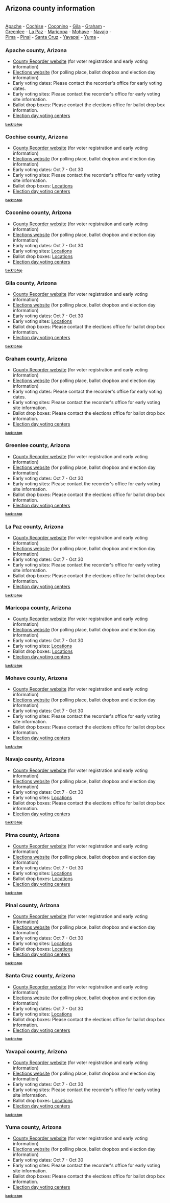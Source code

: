 ## Arizona county information

<br> [Apache](#apache-county-arizona) - [Cochise](#cochise-county-arizona) - [Coconino](#coconino-county-arizona) - [Gila](#gila-county-arizona) - [Graham](#graham-county-arizona) -<br> [Greenlee](#greenlee-county-arizona) - [La Paz](#la-paz-county-arizona) - [Maricopa](#maricopa-county-arizona) - [Mohave](#mohave-county-arizona) - [Navajo](#navajo-county-arizona) -<br> [Pima](#pima-county-arizona) - [Pinal](#pinal-county-arizona) - [Santa Cruz](#santa-cruz-county-arizona) - [Yavapai](#yavapai-county-arizona) - [Yuma](#yuma-county-arizona) -


### Apache county, Arizona

* [County Recorder website](https://www.apachecountyaz.gov/Recorder) (for voter registration and early voting information)
* [Elections website](https://www.apachecountyaz.gov/Elections) (for polling place, ballot dropbox and election day information)
* Early voting dates:  Please contact the recorder's office for early voting dates. 
* Early voting sites:  Please contact the recorder's office for early voting site information.
* Ballot drop boxes:  Please contact the elections office for ballot drop box information.
* [Election day voting centers]()


<sup><sub><b>[back to top](#arizona-county-information)</b></sub></sup>

### Cochise county, Arizona

* [County Recorder website](https://www.cochise.az.gov/recorder/home) (for voter registration and early voting information)
* [Elections website](https://www.cochise.az.gov/elections/home) (for polling place, ballot dropbox and election day information)
* Early voting dates:  Oct 7 - Oct 30 
* Early voting sites:  Please contact the recorder's office for early voting site information.
* Ballot drop boxes:  [Locations](https://www.cochise.az.gov/recorder/ballot-box-locations) 
* [Election day voting centers](https://www.cochise.az.gov/sites/default/files/elections/2020_17VCLocationsEnglish.pdf)


<sup><sub><b>[back to top](#arizona-county-information)</b></sub></sup>

### Coconino county, Arizona

* [County Recorder website](https://www.coconino.az.gov/195/Elections) (for voter registration and early voting information)
* [Elections website](https://www.coconino.az.gov/195/Elections) (for polling place, ballot dropbox and election day information)
* Early voting dates:  Oct 7 - Oct 30 
* Early voting sites:  [Locations](https://www.coconino.az.gov/DocumentCenter/View/37870/Early-Voting-Sites-2020-General?bidId=) 
* Ballot drop boxes:  [Locations](https://www.coconino.az.gov/DocumentCenter/View/37871/Coconino-County-Ballot-Drop-Box-Locations-2020-General?bidId=) 
* [Election day voting centers](https://www.coconino.az.gov/DocumentCenter/View/37948/Coconino-County-Polling-Places-11-03-20-General---FINAL)


<sup><sub><b>[back to top](#arizona-county-information)</b></sub></sup>

### Gila county, Arizona

* [County Recorder website](https://www.gilacountyaz.gov/government/recorder/) (for voter registration and early voting information)
* [Elections website](https://www.gilacountyaz.gov/government/elections/) (for polling place, ballot dropbox and election day information)
* Early voting dates:  Oct 7 - Oct 30 
* Early voting sites:  [Locations](https://www.gilacountyaz.gov/government/recorder/early_polling_sites.php) 
* Ballot drop boxes:  Please contact the elections office for ballot drop box information.
* [Election day voting centers](https://www.gilacountyaz.gov/government/elections/polling_place_locations.php)


<sup><sub><b>[back to top](#arizona-county-information)</b></sub></sup>

### Graham county, Arizona

* [County Recorder website](https://www.graham.az.gov/239/Recorder) (for voter registration and early voting information)
* [Elections website](https://www.graham.az.gov/476/Elections) (for polling place, ballot dropbox and election day information)
* Early voting dates:  Please contact the recorder's office for early voting dates. 
* Early voting sites:  Please contact the recorder's office for early voting site information.
* Ballot drop boxes:  Please contact the elections office for ballot drop box information.
* [Election day voting centers](https://www.graham.az.gov/502/Vote-Centers---Polling-Places)


<sup><sub><b>[back to top](#arizona-county-information)</b></sub></sup>

### Greenlee county, Arizona

* [County Recorder website](https://greenlee.az.gov/elected-officials/recorder/) (for voter registration and early voting information)
* [Elections website](https://greenlee.az.gov/departments/elections/) (for polling place, ballot dropbox and election day information)
* Early voting dates:  Oct 7 - Oct 30 
* Early voting sites:  Please contact the recorder's office for early voting site information.
* Ballot drop boxes:  Please contact the elections office for ballot drop box information.
* [Election day voting centers](https://greenlee.az.gov/pdf/Vote-Centers-Polling-Places-General.pdf)


<sup><sub><b>[back to top](#arizona-county-information)</b></sub></sup>

### La Paz county, Arizona

* [County Recorder website](http://www.co.la-paz.az.us/213/Recorder) (for voter registration and early voting information)
* [Elections website](http://www.co.la-paz.az.us/162/Elections) (for polling place, ballot dropbox and election day information)
* Early voting dates:  Oct 7 - Oct 30 
* Early voting sites:  Please contact the recorder's office for early voting site information.
* Ballot drop boxes:  Please contact the elections office for ballot drop box information.
* [Election day voting centers](http://www.co.la-paz.az.us/DocumentCenter/View/4174/La-Paz-County-Polling-Places-2020-PDF)


<sup><sub><b>[back to top](#arizona-county-information)</b></sub></sup>

### Maricopa county, Arizona

* [County Recorder website](https://recorder.maricopa.gov/) (for voter registration and early voting information)
* [Elections website](https://recorder.maricopa.gov/elections/) (for polling place, ballot dropbox and election day information)
* Early voting dates:  Oct 7 - Oct 30 
* Early voting sites:  [Locations](https://recorder.maricopa.gov/pollingplace/) 
* Ballot drop boxes:  [Locations](https://recorder.maricopa.gov/pollingplace/) 
* [Election day voting centers](https://recorder.maricopa.gov/pollingplace/)


<sup><sub><b>[back to top](#arizona-county-information)</b></sub></sup>

### Mohave county, Arizona

* [County Recorder website](https://www.mohavecounty.us/ContentPage.aspx?id=129) (for voter registration and early voting information)
* [Elections website]( https://www.mohavecounty.us/ContentPage.aspx?id=118) (for polling place, ballot dropbox and election day information)
* Early voting dates:  Oct 7 - Oct 30 
* Early voting sites:  Please contact the recorder's office for early voting site information.
* Ballot drop boxes:  Please contact the elections office for ballot drop box information.
* [Election day voting centers](https://resources.mohavecounty.us/file/Elections/Polling%20Locations/2020_Precincts_Polling%20Locations.pdf)


<sup><sub><b>[back to top](#arizona-county-information)</b></sub></sup>

### Navajo county, Arizona

* [County Recorder website](https://www.navajocountyaz.gov/Departments/Recorder) (for voter registration and early voting information)
* [Elections website](https://www.navajocountyaz.gov/Departments/Elections) (for polling place, ballot dropbox and election day information)
* Early voting dates:  Oct 7 - Oct 30 
* Early voting sites:  [Locations](https://navajocountyaz.gov/Portals/0/Departments/Recorder/Documents/2020%20General%20Election%20Early%20Voting%20Sites.pdf?ver=2020-09-09-100243-817&amp;timestamp=1599671025584) 
* Ballot drop boxes:  Please contact the elections office for ballot drop box information.
* [Election day voting centers](https://www.navajocountyaz.gov/Portals/0/Departments/Elections/Documents/ImportantInformation/2020%20Vote%20Centers-by%20Precinct.pdf?ver=2020-06-11-135635-927&amp;timestamp=1591909387735)


<sup><sub><b>[back to top](#arizona-county-information)</b></sub></sup>

### Pima county, Arizona

* [County Recorder website](https://recorderwebpublicalt.recorder.pima.gov:38822/RecorderHome) (for voter registration and early voting information)
* [Elections website](https://webcms.pima.gov/government/elections_department/) (for polling place, ballot dropbox and election day information)
* Early voting dates:  Oct 7 - Oct 30 
* Early voting sites:  [Locations](https://recorderwebpublicalt.recorder.pima.gov:38822/EarlyVotingSites) 
* Ballot drop boxes:  [Locations](https://recorderwebpublicalt.recorder.pima.gov:38822/CurbsideBallotDrop-off) 
* [Election day voting centers](https://recorderwebpublicalt.recorder.pima.gov:38822/VoterStats/PollingLocationSearch)


<sup><sub><b>[back to top](#arizona-county-information)</b></sub></sup>

### Pinal county, Arizona

* [County Recorder website](https://www.pinalcountyaz.gov/Recorder/Pages/home.aspx) (for voter registration and early voting information)
* [Elections website](https://www.pinalcountyaz.gov/elections/Pages/home.aspx) (for polling place, ballot dropbox and election day information)
* Early voting dates:  Oct 7 - Oct 30 
* Early voting sites:  [Locations](https://www.pinalcountyaz.gov/Vote/Pages/OfficeLocations.aspx) 
* Ballot drop boxes:  [Locations](https://www.pinalcountyaz.gov/Vote/Pages/EarlyBallotDropOffSites.aspx) 
* [Election day voting centers](https://www.pinalcountyaz.gov/elections/Documents/Polling%20Places/2020%20Website%20Polling%20Places%20November%20.pdf)


<sup><sub><b>[back to top](#arizona-county-information)</b></sub></sup>

### Santa Cruz county, Arizona

* [County Recorder website](https://www.santacruzcountyaz.gov/287/Recorder) (for voter registration and early voting information)
* [Elections website](https://www.santacruzcountyaz.gov/173/Elections) (for polling place, ballot dropbox and election day information)
* Early voting dates:  Oct 7 - Oct 30 
* Early voting sites:  [Locations](https://www.santacruzcountyaz.gov/750/Voter-Information) 
* Ballot drop boxes:  Please contact the elections office for ballot drop box information.
* [Election day voting centers](https://www.santacruzcountyaz.gov/750/Voter-Information)


<sup><sub><b>[back to top](#arizona-county-information)</b></sub></sup>

### Yavapai county, Arizona

* [County Recorder website](https://www.yavapai.us/recorder) (for voter registration and early voting information)
* [Elections website](https://yavapai.us/govote/) (for polling place, ballot dropbox and election day information)
* Early voting dates:  Oct 7 - Oct 30 
* Early voting sites:  Please contact the recorder's office for early voting site information.
* Ballot drop boxes:  [Locations](https://www.yavapai.us/electionsvr/) 
* [Election day voting centers](https://www.yavapai.us/Portals/26/Elections/2020/Yavapai_County_Vote_Centers_2020_PE_GE.pdf?revDate=202072&amp;revDate=202072)


<sup><sub><b>[back to top](#arizona-county-information)</b></sub></sup>

### Yuma county, Arizona

* [County Recorder website](https://www.yumacountyaz.gov/government/recorder) (for voter registration and early voting information)
* [Elections website](https://www.yumacountyaz.gov/government/election-services) (for polling place, ballot dropbox and election day information)
* Early voting dates:  Oct 7 - Oct 30 
* Early voting sites:  Please contact the recorder's office for early voting site information.
* Ballot drop boxes:  Please contact the elections office for ballot drop box information.
* [Election day voting centers](https://www.yumacountyaz.gov/government/election-services/vote-center-locations)


<sup><sub><b>[back to top](#arizona-county-information)</b></sub></sup>

